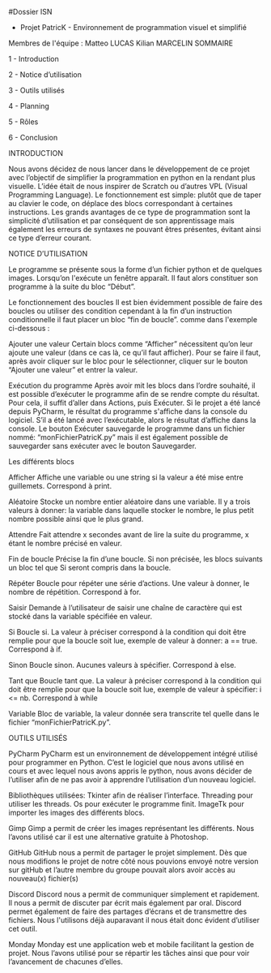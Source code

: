 #Dossier ISN

- Projet PatricK -
Environnement de programmation visuel et simplifié



Membres de l'équipe :
Matteo LUCAS
Kilian MARCELIN
SOMMAIRE

1 - Introduction

2 - Notice d’utilisation

3 - Outils utilisés

4 - Planning

5 - Rôles

6 - Conclusion


INTRODUCTION

Nous avons décidez de nous lancer dans le développement de ce projet avec l’objectif de simplifier la programmation en python en la rendant plus visuelle. L’idée était de nous inspirer de Scratch ou d’autres VPL (Visual Programming Language). Le fonctionnement est simple: plutôt que de taper au clavier le code, on déplace des blocs correspondant à certaines instructions. Les grands avantages de ce type de programmation sont la simplicité d’utilisation et par conséquent de son apprentissage mais également les erreurs de syntaxes ne pouvant êtres présentes, évitant ainsi ce type d’erreur courant.

	

NOTICE D’UTILISATION

Le programme se présente sous la forme d’un fichier python et de quelques images. Lorsqu’on l'exécute un fenêtre apparaît. Il faut alors constituer son programme à la suite du bloc “Début”. 

Le fonctionnement des boucles 
Il est bien évidemment possible de faire des boucles ou utiliser des condition cependant à la fin d’un instruction conditionnelle il faut placer un bloc “fin de boucle”. comme dans l'exemple ci-dessous :

Ajouter une valeur
Certain blocs comme “Afficher” nécessitent qu’on leur ajoute une valeur (dans ce cas là, ce qu’il faut afficher). Pour se faire il faut, après avoir cliquer sur le bloc pour le sélectionner,  cliquer sur le bouton “Ajouter une valeur” et entrer la valeur.

Exécution du programme
Après avoir mit les blocs dans l’ordre souhaité, il est possible d’exécuter le programme afin de se rendre compte du résultat. Pour cela, il suffit d’aller dans Actions, puis Exécuter. Si le projet a été lancé depuis PyCharm, le résultat du programme s'affiche dans la console du logiciel. S’il a été lancé avec l’exécutable, alors le résultat d’affiche dans la console. Le bouton Exécuter sauvegarde le programme dans un fichier nommé: “monFichierPatricK.py” mais il est également possible de sauvegarder sans exécuter avec le bouton Sauvegarder.

Les différents blocs

Afficher
Affiche une variable ou une string si la valeur a été mise entre guillemets. Correspond à print.


Aléatoire
Stocke un nombre  entier aléatoire dans une variable. Il y a trois valeurs à donner: la variable dans laquelle stocker le nombre, le plus petit nombre possible ainsi que le plus grand.

Attendre
Fait attendre x secondes avant de lire la suite du programme, x étant le nombre précisé en valeur.

Fin de boucle
Précise la fin d’une boucle. Si non précisée, les blocs suivants un bloc tel que Si seront compris dans la boucle.

Répéter
Boucle pour répéter une série d’actions. Une valeur à donner, le nombre de répétition. Correspond à for.

Saisir
Demande à l’utilisateur de saisir une chaîne de caractère qui est stocké dans la variable spécifiée en valeur.

Si
Boucle si. La valeur à préciser correspond à la condition qui doit être remplie pour que la boucle soit lue, exemple de valeur à donner: a == true. Correspond à if.

Sinon
Boucle sinon. Aucunes valeurs à spécifier. Correspond à else.

Tant que
Boucle tant que. La valeur à préciser correspond à la condition qui doit être remplie pour que la boucle soit lue, exemple de valeur à spécifier: i <= nb. Correspond à while

Variable
Bloc de variable, la valeur donnée sera transcrite tel quelle dans le fichier “monFichierPatricK.py”.

OUTILS UTILISÉS

PyCharm
PyCharm est un environnement de développement intégré utilisé pour programmer en Python. C’est le logiciel que nous avons utilisé en cours et avec lequel nous avons appris le python, nous avons décider de l’utiliser afin de ne pas avoir à apprendre l’utilisation d’un nouveau logiciel.

Bibliothèques utilisées:
Tkinter afin de réaliser l’interface.
Threading pour utiliser les threads.
Os pour exécuter le programme finit.
ImageTk pour importer les images des différents blocs.

Gimp
Gimp a permit de créer les images représentant les différents. Nous l’avons utilisé car il est une alternative gratuite à Photoshop.

GitHub
GitHub nous a permit de partager le projet simplement. Dès que nous modifions le projet de notre côté nous pouvions envoyé notre version sur gitHub et l’autre membre du groupe pouvait alors avoir accès au nouveau(x) fichier(s)

Discord
Discord nous a permit de communiquer simplement et rapidement. Il nous a permit de discuter par écrit mais également par oral. Discord permet également de faire des partages d’écrans et de transmettre des fichiers. Nous l'utilisons déjà auparavant il nous était donc évident d’utiliser cet outil.

Monday
Monday est une application web et mobile facilitant la gestion de projet. Nous l’avons utilisé pour se répartir les tâches ainsi que pour voir l’avancement de chacunes d’elles.

